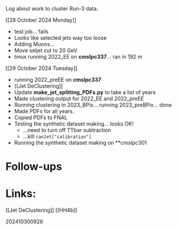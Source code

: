 Log about work to cluster Run-3 data.

[[28 October 2024 Monday]]
-  test job... fails
- Looks like selected jets way too loose
- Adding Muons...
- Move seljet cut to 20 GeV
- tmux running 2022_EE on **cmslpc337**... ran in 192 m

[[29 October 2024 Tuesday]]
- running 2022_preEE on **cmslpc337**
- [[Jet DeClustering]]
- Update **make_jet_splitting_PDFs.py** to take a list of years
- Made clustering output for 2022_EE and 2022_preEE
- Running clustering in 2023_BPix... running 2023_preBPix... done
- Made PDFs for all years. 
- Copied PDFs to FNAL
- Testing the synthetic dataset making... looks OK!
	- ...need to turn off TTbar subtraction
	- ...kill `canJet["calibration"]`
- Running the synthetic dataset making on **cmslpc301




# Follow-ups


# Links: 

[[Jet DeClustering]]
[[HH4b]]


202410300926
